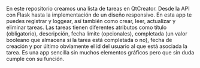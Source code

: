 En este repositorio creamos una lista de tareas en QtCreator.
Desde la API con Flask hasta la implementación de un diseño responsivo.
En esta app te puedes registrar y loggear, así también como crear, leer, actualizar y eliminar tareas.
Las tareas tienen diferentes atributos como título (obligatorio), descripción, fecha límite (opcionales), completada (un valor booleano que almacena si la tarea está completada o no),
fecha de creación y por último obviamente el id del usuario al que está asociada la tarea.
Es una app sencilla sin muchos elementos gráficos pero que sin duda cumple con su función.
